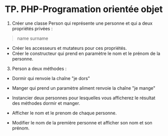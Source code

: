 # TP. PHP-Programation orientée objet

1. Créer une classe Person qui représente une personne et qui a deux propriétés privées :
>name
>surname


  - Créer les accesseurs et mutateurs pour ces propriétés.
  - Créer le constructeur qui prend en paramètre le nom et le prénom de la personne.


3. Person a deux méthodes :
  - Dormir qui renvoie la chaîne "je dors"
  - Manger qui prend un paramètre aliment renvoie la chaîne "je mange"

  - Instancier deux personnes pour lesquelles vous afficherez le résultat des méthodes dormir et manger.
  - Afficher le nom et le prenom de chaque personne.
  - Modifier le nom de la première personne et afficher son nom et son prénom.